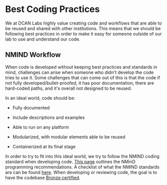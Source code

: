 # Best Coding Practices

We at DCAN Labs highly value creating code and workflows that are able to be reused and shared with other institutions. This means that we should be following best practices in order to make it easy for someone outside of our lab to use and understand our code. 

## NMIND Workflow

When code is developed without keeping best practices and standards in mind, challenges can arise when someone who didn't develop the code tries to use it. Some challenges that can come out of this is that the code if not fully developed/bullet-proofed, it has poor documentation, there are hard-coded paths, and it's overall not designed to be reused.

In an ideal world, code should be:

* Fully documented

* Include descriptions and examples

* Able to run on any platform

* Modularized, with modular elements able to be reused

* Containerized at its final stage

In order to try to fit into this ideal world, we try to follow the NMIND coding standard when developing code. [This page](https://hackmd.io/fJjIxGqWQB-wGIYZlnk5wA) outlines the NMinD programming recommendations. A checklist of what the NMIND standards are can be found [here](https://github.com/nmind/standards-checklist/tree/98344089a6a1c4bcf46b4e7b6b7e5fafba880d87). When developing or reviewing code, the goal is to have the codebase [Bronze certified](https://github.com/nmind/standards-checklist/blob/98344089a6a1c4bcf46b4e7b6b7e5fafba880d87/checklists/bronze.md). 